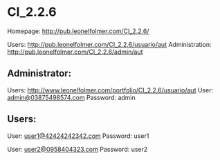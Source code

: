 CI_2.2.6
========

Homepage: http://pub.leonelfolmer.com/CI_2.2.6/

Users: http://pub.leonelfolmer.com/CI_2.2.6/usuario/aut
Administration: http://pub.leonelfolmer.com/CI_2.2.6/admin/aut


Administrator:
--
Users: http://www.leonelfolmer.com/portfolio/CI_2.2.6/usuario/aut
User: admin@03875498574.com
Password: admin


Users:
--
User: user1@42424242342.com
Password: user1


User: user2@0958404323.com
Password: user2
